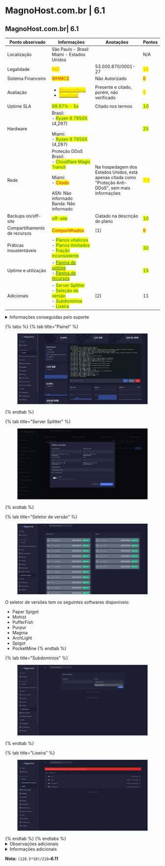 # MagnoHost.com.br | 6.1

## MagnoHost.com.br| 6.1

<table><thead><tr><th width="192">Ponto observado</th><th width="240">Informações</th><th width="218">Anotações</th><th>Pontos</th></tr></thead><tbody><tr><td>Localização</td><td>São Paulo - Brasil<br>Miami - Estados Unidos</td><td></td><td>N/A</td></tr><tr><td>Legalidade</td><td><mark style="color:orange;">MEI</mark></td><td>53.000.870/0001-27</td><td><mark style="color:orange;">15</mark></td></tr><tr><td>Sistema Financeiro</td><td><mark style="color:red;">WHMCS</mark></td><td>Não Autorizado</td><td><mark style="color:red;">0</mark></td></tr><tr><td>Avaliação</td><td><ul><li><a href="https://www.reclameaqui.com.br/empresa/magnohost/"><mark style="color:orange;">ReclameAqui</mark></a></li><li><a href="https://br.trustpilot.com/review/magnohost.com.br"><mark style="color:orange;">TrustPilot</mark></a></li></ul></td><td>Presente e citado, porém, não verificado</td><td><mark style="color:orange;">5</mark></td></tr><tr><td>Uptime SLA</td><td><mark style="color:green;">99.97% - 5x</mark></td><td>Citado nos termos</td><td><mark style="color:green;">10</mark></td></tr><tr><td>Hardware</td><td>Brasil:<br>- <mark style="color:green;">Ryzen 9 7950X</mark> (4,297)<br><br>Miami:<br>- <mark style="color:green;">Ryzen 9 7950X</mark> (4,297)</td><td></td><td><mark style="color:green;">25</mark></td></tr><tr><td>Rede</td><td>Proteção DDoS<br>   Brasil:<br>   - <mark style="color:green;">Cloudflare Magic Transit</mark><br><br>   Miami:<br>   - <mark style="color:red;">Citado</mark><br><br>ASN: Não informado<br>Banda: Não informado</td><td>Na hospedagem dos Estados Unidos, está apenas citada como "Proteção Anti-DDoS", sem mais informações</td><td><mark style="color:orange;">7.5</mark></td></tr><tr><td>Backups on/off-site</td><td><mark style="color:green;">off-site</mark></td><td>Ciatado na descrição do plano</td><td><mark style="color:green;">10</mark></td></tr><tr><td>Compartilhamento de recursos</td><td><mark style="color:red;">Compartilhados</mark></td><td>[1]</td><td><mark style="color:red;">0</mark></td></tr><tr><td>Práticas insustentáveis</td><td>- <mark style="color:green;">Planos vitalícios</mark><br>- <mark style="color:green;">Planos ilimitados</mark><br>- <mark style="color:green;">Fração inconsistente</mark></td><td></td><td><mark style="color:green;">30</mark></td></tr><tr><td>Uptime e utilização</td><td>- <a href="https://status.magnohost.com.br/"><mark style="color:green;">Página de uptime</mark></a><br>- <a href="https://status.magnohost.com.br/"><mark style="color:green;">Página de recursos</mark></a></td><td></td><td><mark style="color:green;">15</mark></td></tr><tr><td>Adicionais</td><td>- <mark style="color:green;">Server Splitter</mark><br>- <mark style="color:green;">Seleção de versão</mark><br>- <mark style="color:green;">Subdomínios</mark><br>- <mark style="color:green;">Lixeira</mark></td><td>[2]</td><td>11</td></tr></tbody></table>

<details>

<summary>Informações conseguidas pelo suporte</summary>

N/A

</details>

{% tabs %}
{% tab title="Painel" %}
<figure><img src="../../../.gitbook/assets/image (19).png" alt=""><figcaption></figcaption></figure>
{% endtab %}

{% tab title="Server Splitter" %}
<figure><img src="../../../.gitbook/assets/image (20).png" alt=""><figcaption></figcaption></figure>
{% endtab %}

{% tab title="Seletor de versão" %}
<figure><img src="../../../.gitbook/assets/image (21).png" alt=""><figcaption></figcaption></figure>

O seletor de versões tem os seguintes softwares disponíveis:

* Paper Spigot
* Mohist
* PufferFish
* Purpur
* Magma
* ArchLight
* Spigot
* PocketMine
{% endtab %}

{% tab title="Subdomínios" %}
<figure><img src="../../../.gitbook/assets/image (22).png" alt=""><figcaption></figcaption></figure>
{% endtab %}

{% tab title="Lixeira" %}
<figure><img src="../../../.gitbook/assets/image (23).png" alt=""><figcaption></figcaption></figure>
{% endtab %}
{% endtabs %}

<details>

<summary>Observações adicionais</summary>

\[1] - Nos planos de Minecraft dos Estados Unidos está com um painel de recursos dedicados, porém, estes apenas são acessíveis por meio da compra de uma VPS, com a intalação do painel Pterodactyl, não se enquadrando nas nossas observações "Estar disponível tão fácil quanto uma compartilhada"

![](<../../../.gitbook/assets/image (13).png>)

\[2] - Último dia que as informações sobre os adicionais foram atualizadas: 24/01/2024

</details>

<details>

<summary>Informações adicionais</summary>

Link do website no wayback machine: [https://web.archive.org/web/20240405230223/https://www.magnohost.com.br/](https://web.archive.org/web/20240405230223/https://www.magnohost.com.br/)

</details>

**Nota:** `(128.5*10)/210=`**6.11**
